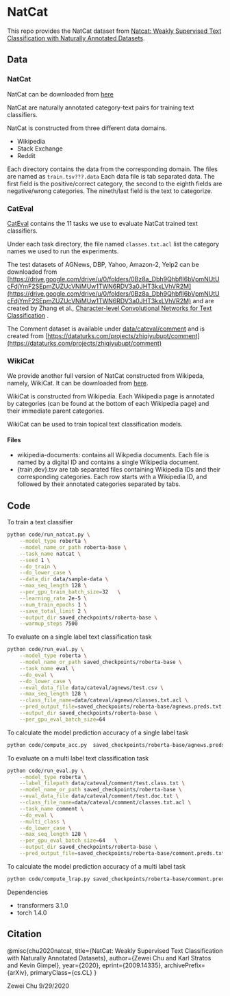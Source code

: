 # NatCat

This repo provides the NatCat dataset from [Natcat: Weakly Supervised Text Classification with Naturally Annotated Datasets](https://arxiv.org/abs/2009.14335). 

## Data

### NatCat
NatCat can be downloaded from [here](https://drive.google.com/file/d/1ej45NfTy1hhNFJGqPbAyrrLQS6b3uMIf/view?usp=sharing)

NatCat are naturally annotated category-text pairs for training text classifiers. 

NatCat is constructed from three different data domains. 
- Wikipedia
- Stack Exchange
- Reddit

Each directory contains the data from the corresponding domain. The files are named as ```train.tsv???.data```
Each data file is tab separated data. The first field is the positive/correct category, the second to the eighth fields are negative/wrong categories. The nineth/last field is the text to categorize. 

### CatEval

[CatEval](/data/cateval) contains the 11 tasks we use to evaluate NatCat trained text classifiers. 

Under each task directory, the file named ```classes.txt.acl``` list the category names we used to run the experiments.

The test datasets of AGNews, DBP, Yahoo, Amazon-2, Yelp2 can be downloaded from [https://drive.google.com/drive/u/0/folders/0Bz8a_Dbh9Qhbfll6bVpmNUtUcFdjYmF2SEpmZUZUcVNiMUw1TWN6RDV3a0JHT3kxLVhVR2M](https://drive.google.com/drive/u/0/folders/0Bz8a_Dbh9Qhbfll6bVpmNUtUcFdjYmF2SEpmZUZUcVNiMUw1TWN6RDV3a0JHT3kxLVhVR2M) and are created by Zhang et al., [ Character-level Convolutional Networks for Text Classification](https://arxiv.org/abs/1509.01626) .

The Comment dataset is available under [data/cateval/comment](/data/cateval/comment) and is created from [https://dataturks.com/projects/zhiqiyubupt/comment](https://dataturks.com/projects/zhiqiyubupt/comment)

### WikiCat

We provide another full version of NatCat constructed from Wikipeda, namely, WikiCat. It can be downloaded from [here](https://drive.google.com/file/d/1N8WlbpG0p90GMQup7Bq3Kp8Y4NapBw3T/view?usp=sharing). 

WikiCat is constructed from Wikipedia. Each Wikipedia page is annotated by categories (can be found at the bottom of each Wikipedia page) and their immediate parent categories.

WikiCat can be used to train topical text classification models.

#### Files
- wikipedia-documents: contains all Wikpedia documents. Each file is named by a digital ID and contains a single Wikipedia document.
- {train,dev}.tsv are tab separated files containing Wikipedia IDs and their corresponding categories. Each row starts with a Wikipedia ID, and followed by their annotated categories separated by tabs.


## Code

To train a text classifier
```bash
python code/run_natcat.py \
    --model_type roberta \
    --model_name_or_path roberta-base \
    --task_name natcat \
    --seed 1 \
    --do_train \
    --do_lower_case \
    --data_dir data/sample-data \
    --max_seq_length 128 \
    --per_gpu_train_batch_size=32   \
    --learning_rate 2e-5 \
    --num_train_epochs 1 \
    --save_total_limit 2 \
    --output_dir saved_checkpoints/roberta-base \
    --warmup_steps 7500
```


To evaluate on a single label text classification task
```bash
python code/run_eval.py \
    --model_type roberta \
    --model_name_or_path saved_checkpoints/roberta-base \
    --task_name eval \
    --do_eval \
    --do_lower_case \
    --eval_data_file data/cateval/agnews/test.csv \
    --max_seq_length 128 \
    --class_file_name=data/cateval/agnews/classes.txt.acl \
    --pred_output_file=saved_checkpoints/roberta-base/agnews.preds.txt \
    --output_dir saved_checkpoints/roberta-base \
    --per_gpu_eval_batch_size=64 
```

To calculate the model prediction accuracy of a single label task
```bash
python code/compute_acc.py  saved_checkpoints/roberta-base/agnews.preds.txt  data/cateval/agnews/test.csv
```

To evaluate on a multi label text classification task
```bash
python code/run_eval.py \
    --model_type roberta \
    --label_filepath data/cateval/comment/test.class.txt \
    --model_name_or_path saved_checkpoints/roberta-base \
    --eval_data_file data/cateval/comment/test.doc.txt \
    --class_file_name=data/cateval/comment/classes.txt.acl \
    --task_name comment \
    --do_eval \
    --multi_class \
    --do_lower_case \
    --max_seq_length 128 \
    --per_gpu_eval_batch_size=64   \
    --output_dir saved_checkpoints/roberta-base \
    --pred_output_file=saved_checkpoints/roberta-base/comment.preds.txt 
```

To calculate the model prediction accuracy of a multi label task
```bash
python code/compute_lrap.py saved_checkpoints/roberta-base/comment.preds.txt data/cateval/comment/test.class.txt data/cateval/comment/classes.txt.acl
```

Dependencies
- transformers 3.1.0
- torch 1.4.0


## Citation

@misc{chu2020natcat,
      title={NatCat: Weakly Supervised Text Classification with Naturally Annotated Datasets}, 
      author={Zewei Chu and Karl Stratos and Kevin Gimpel},
      year={2020},
      eprint={2009.14335},
      archivePrefix={arXiv},
      primaryClass={cs.CL}
}

Zewei Chu
9/29/2020
